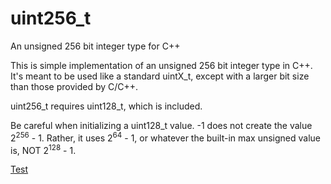 # uint256_t
An unsigned 256 bit integer type for C++

This is simple implementation of an unsigned 256 bit
integer type in C++. It's meant to be used like a standard
uintX_t, except with a larger bit size than those provided
by C/C++.

uint256_t requires uint128_t, which is included.

Be careful when initializing a uint128_t value. -1 does not
create the value 2<sup>256</sup> - 1. Rather, it uses 2<sup>64</sup> - 1, or
whatever the built-in max unsigned value is, NOT 2<sup>128</sup> - 1.

[Test](https://godbolt.org/z/hTzcf3eMs)
